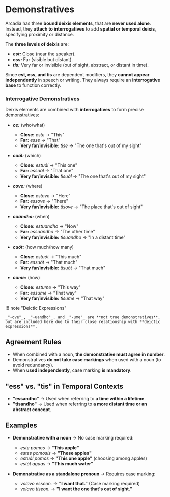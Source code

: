 # Demonstratives

Arcadia has three **bound deixis elements**, that are **never used alone**.
Instead, they **attach to interrogatives** to add **spatial or temporal deixis**, specifying proximity or distance.

The **three levels of deixis** are:

- **_est:_** Close (near the speaker).
- **_ess:_** Far (visible but distant).
- **_tis:_** Very far or invisible (out of sight, abstract, or distant in time).

Since **est, ess, and tis** are dependent modifiers, they **cannot appear independently** in speech or writing.
They always require an **interrogative base** to function correctly.

### **Interrogative Demonstratives**

Deixis elements are combined with **interrogatives** to form precise demonstratives:

- **_ce:_** (who/what)
    - **Close:** _este_ → "This"
    - **Far:** _esse_ → "That"
    - **Very far/invisible:** _tise_ → "The one that's out of my sight"

- **_cuál:_** (which)
    - **Close:** _estuál_ → "This one"
    - **Far:** _essuál_ → "That one"
    - **Very far/invisible:** _tisuál_ → "The one that's out of my sight"

- **_cove:_** (where)
    - **Close:** _estove_ → "Here"
    - **Far:** _essove_ → "There"
    - **Very far/invisible:** _tisove_ → "The place that's out of sight"

- **_cuandho:_** (when)
    - **Close:** _estuandho_ → "Now"
    - **Far:** _essuandho_ → "The other time"
    - **Very far/invisible:** _tisuandho_ → "In a distant time"

- **_cuót:_** (how much/how many)
    - **Close:** _estuót_ → "This much"
    - **Far:** _essuót_ → "That much"
    - **Very far/invisible:** _tisuót_ → "That much"

- **_cume:_** (how)
    - **Close:** _estume_ → "This way"
    - **Far:** _essume_ → "That way"
    - **Very far/invisible:** _tisume_ → "That way"

!!! note "Deictic Expressions"

    _"-ove"_, _"-uandho"_, and _"-ume"_ are **not true demonstratives**, but are included here due to their close relationship with **deictic expressions**.

## **Agreement Rules**

- When combined with a noun, **the demonstrative must agree in number**.
- Demonstratives **do not take case markings** when used with a noun (to avoid redundancy).
- When **used independently**, case marking **is mandatory**.

## **"ess" vs. "tis" in Temporal Contexts**

- **"essandho"** → Used when referring to **a time within a lifetime**.
- **"tisandho"** → Used when referring to **a more distant time or an abstract concept**.

## **Examples**

- **Demonstrative with a noun** → No case marking required:
    - _este pomos_ → **"This apple"**
    - _estes pomosis_ → **"These apples"**
    - _estuál pomos_ → **"This one apple"** (choosing among apples)
    - _estót aguas_ → **"This much water"**

- **Demonstrative as a standalone pronoun** → Requires case marking:
    - _volavo esseon._ → **"I want that."** (Case marking required)
    - _volavo tiseon._ → **"I want the one that's out of sight."**
